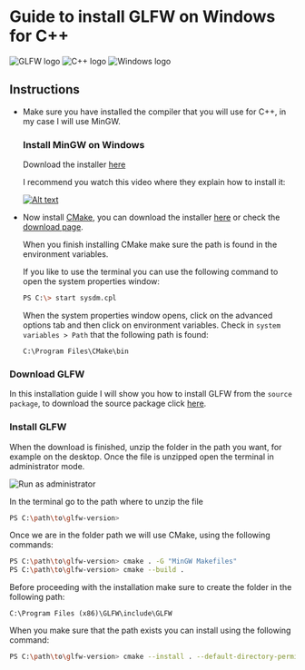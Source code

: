 # Guide to install GLFW on Windows for C++
![GLFW logo](https://www.glfw.org/img/favicon/favicon-196x196.png "GLFW logo")
![C++ logo](https://upload.wikimedia.org/wikipedia/commons/thumb/1/18/ISO_C%2B%2B_Logo.svg/120px-ISO_C%2B%2B_Logo.svg.png "C++ logo")
![Windows logo](https://upload.wikimedia.org/wikipedia/commons/thumb/e/e2/Windows_logo_and_wordmark_-_2021.svg/250px-Windows_logo_and_wordmark_-_2021.svg.png "Windows logo")


## Instructions

- Make sure you have installed the compiler that you will use for C++, in my case I will  use MinGW.

  ### Install MinGW on Windows

  Download the installer [here](https://sourceforge.net/projects/mingw/)

  I recommend you watch this video where they explain how to install it:

  [![Alt text](https://img.youtube.com/vi/WWTocqPrzMk/0.jpg)](https://www.youtube.com/watch?v=WWTocqPrzMk&t)

- Now install [CMake](https://cmake.org/), you can download the installer [here](https://github.com/Kitware/CMake/releases/download/v3.21.3/cmake-3.21.3-windows-x86_64.msi) or check the [download page](https://cmake.org/download/).

  When you finish installing CMake make sure the path is found in the environment variables.

  If you like to use the terminal you can use the following command to open the system properties window:

  ```sh
  PS C:\> start sysdm.cpl
  ```
  When the system properties window opens, click on the advanced options tab and then click on environment variables. Check in `system variables > Path` that the following path is found:
  ```
  C:\Program Files\CMake\bin
  ```

### Download GLFW

In this installation guide I will show you how to install GLFW from the `source package`, to download the source package click [here](https://github.com/glfw/glfw/releases/download/3.3.4/glfw-3.3.4.zip).

### Install GLFW

When the download is finished, unzip the folder in the path you want, for example on the desktop. Once the file is unzipped open the terminal in administrator mode.

![Run as administrator](https://www.wikihow.com/images/6/68/Run-Command-Prompt-As-an-Administrator-on-Windows-Step-4.jpg "wikiHow - How to Run Command Prompt As an Administrator on Windows")

In the terminal go to the path where to unzip the file
```sh
PS C:\path\to\glfw-version>
```

Once we are in the folder path we will use CMake, using the following commands:
```sh
PS C:\path\to\glfw-version> cmake . -G "MinGW Makefiles"
PS C:\path\to\glfw-version> cmake --build .
```

Before proceeding with the installation make sure to create the folder in the following path:
```
C:\Program Files (x86)\GLFW\include\GLFW
```

When you make sure that the path exists you can install using the following command:
```sh
PS C:\path\to\glfw-version> cmake --install . --default-directory-permissions u=rwx
```

